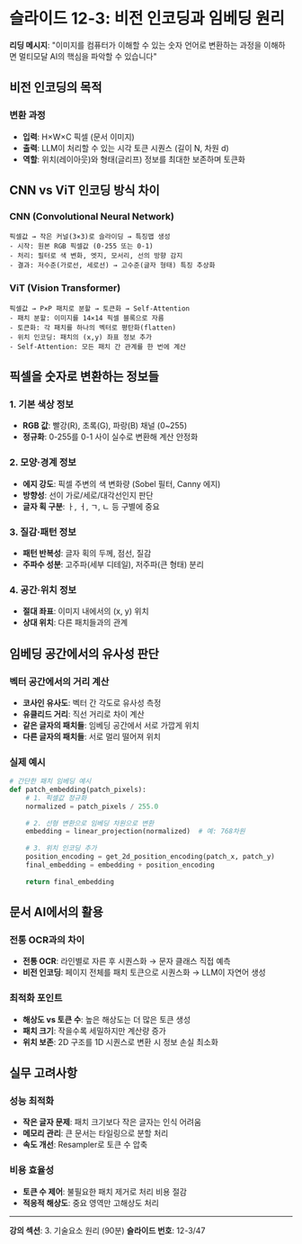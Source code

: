 # 슬라이드 12-3: 비전 인코딩과 임베딩 원리

**리딩 메시지**: "이미지를 컴퓨터가 이해할 수 있는 숫자 언어로 변환하는 과정을 이해하면 멀티모달 AI의 핵심을 파악할 수 있습니다"

## 비전 인코딩의 목적

### 변환 과정
- **입력**: H×W×C 픽셀 (문서 이미지)
- **출력**: LLM이 처리할 수 있는 시각 토큰 시퀀스 (길이 N, 차원 d)
- **역할**: 위치(레이아웃)와 형태(글리프) 정보를 최대한 보존하며 토큰화

## CNN vs ViT 인코딩 방식 차이

### CNN (Convolutional Neural Network)
```
픽셀값 → 작은 커널(3×3)로 슬라이딩 → 특징맵 생성
- 시작: 원본 RGB 픽셀값 (0-255 또는 0-1)
- 처리: 필터로 색 변화, 엣지, 모서리, 선의 방향 감지
- 결과: 저수준(가로선, 세로선) → 고수준(글자 형태) 특징 추상화
```

### ViT (Vision Transformer)
```
픽셀값 → P×P 패치로 분할 → 토큰화 → Self-Attention
- 패치 분할: 이미지를 14×14 픽셀 블록으로 자름
- 토큰화: 각 패치를 하나의 벡터로 평탄화(flatten)
- 위치 인코딩: 패치의 (x,y) 좌표 정보 추가
- Self-Attention: 모든 패치 간 관계를 한 번에 계산
```

## 픽셀을 숫자로 변환하는 정보들

### 1. 기본 색상 정보
- **RGB 값**: 빨강(R), 초록(G), 파랑(B) 채널 (0~255)
- **정규화**: 0-255를 0-1 사이 실수로 변환해 계산 안정화

### 2. 모양·경계 정보
- **에지 강도**: 픽셀 주변의 색 변화량 (Sobel 필터, Canny 에지)
- **방향성**: 선이 가로/세로/대각선인지 판단
- **글자 획 구분**: ㅏ, ㅓ, ㄱ, ㄴ 등 구별에 중요

### 3. 질감·패턴 정보
- **패턴 반복성**: 글자 획의 두께, 점선, 질감
- **주파수 성분**: 고주파(세부 디테일), 저주파(큰 형태) 분리

### 4. 공간·위치 정보
- **절대 좌표**: 이미지 내에서의 (x, y) 위치
- **상대 위치**: 다른 패치들과의 관계

## 임베딩 공간에서의 유사성 판단

### 벡터 공간에서의 거리 계산
- **코사인 유사도**: 벡터 간 각도로 유사성 측정
- **유클리드 거리**: 직선 거리로 차이 계산
- **같은 글자의 패치들**: 임베딩 공간에서 서로 가깝게 위치
- **다른 글자의 패치들**: 서로 멀리 떨어져 위치

### 실제 예시
```python
# 간단한 패치 임베딩 예시
def patch_embedding(patch_pixels):
    # 1. 픽셀값 정규화
    normalized = patch_pixels / 255.0
    
    # 2. 선형 변환으로 임베딩 차원으로 변환
    embedding = linear_projection(normalized)  # 예: 768차원
    
    # 3. 위치 인코딩 추가
    position_encoding = get_2d_position_encoding(patch_x, patch_y)
    final_embedding = embedding + position_encoding
    
    return final_embedding
```

## 문서 AI에서의 활용

### 전통 OCR과의 차이
- **전통 OCR**: 라인별로 자른 후 시퀀스화 → 문자 클래스 직접 예측
- **비전 인코딩**: 페이지 전체를 패치 토큰으로 시퀀스화 → LLM이 자연어 생성

### 최적화 포인트
- **해상도 vs 토큰 수**: 높은 해상도는 더 많은 토큰 생성
- **패치 크기**: 작을수록 세밀하지만 계산량 증가
- **위치 보존**: 2D 구조를 1D 시퀀스로 변환 시 정보 손실 최소화

## 실무 고려사항

### 성능 최적화
- **작은 글자 문제**: 패치 크기보다 작은 글자는 인식 어려움
- **메모리 관리**: 큰 문서는 타일링으로 분할 처리
- **속도 개선**: Resampler로 토큰 수 압축

### 비용 효율성
- **토큰 수 제어**: 불필요한 패치 제거로 처리 비용 절감
- **적응적 해상도**: 중요 영역만 고해상도 처리

---

**강의 섹션**: 3. 기술요소 원리 (90분)
**슬라이드 번호**: 12-3/47
